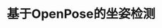 ---
title: 基于OpenPose的坐姿检测
tags: openpose pyqt
accent: blue
tile:
  order: 2
  width: 7
  height: 7
  image: sitting.png
image: terriermon_92_wide.png
draft: true
---